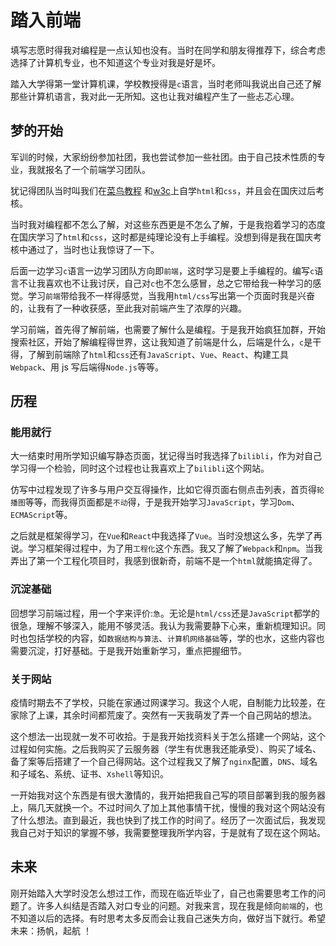 # 踏入前端

填写志愿时得我对编程是一点认知也没有。当时在同学和朋友得推荐下，综合考虑选择了计算机专业，也不知道这个专业对我是好是坏。

踏入大学得第一堂计算机课，学校教授得是`c`语言，当时老师叫我说出自己还了解那些计算机语言，我对此一无所知。这也让我对编程产生了一些忐忑心理。

## 梦的开始

军训的时候，大家纷纷参加社团，我也尝试参加一些社团。由于自己技术性质的专业，我就报名了一个前端学习团队。

犹记得团队当时叫我们在[菜鸟教程](https://www.runoob.com/) 和[w3c](https://www.w3school.com.cn/)上自学`html`和`css`，并且会在国庆过后考核。

当时我对编程都不怎么了解，对这些东西更是不怎么了解，于是我抱着学习的态度在国庆学习了`html`和`css`，这时都是纯理论没有上手编程。没想到得是我在国庆考核中通过了，当时也让我惊讶了一下。

后面一边学习`c`语言一边学习团队方向即`前端`，这时学习是要上手编程的。编写`c`语言不让我喜欢也不让我讨厌，自己对`c`也不怎么感冒，总之它带给我一种学习的感觉。学习`前端`带给我不一样得感觉，当我用`html/css`写出第一个页面时我是兴奋的，让我有了一种收获感，至此我对前端产生了浓厚的兴趣。

学习前端，首先得了解前端，也需要了解什么是编程。于是我开始疯狂加群，开始搜索社区，开始了解编程得世界，这让我知道了前端是什么，后端是什么，`c`是干得，了解到前端除了`html`和`css`还有`JavaScript`、`Vue`、`React`、构建工具`Webpack`、用 js 写后端得`Node.js`等等。

## 历程

### 能用就行

大一结束时用所学知识编写静态页面，犹记得当时我选择了`bilibli`，作为对自己学习得一个检验，同时这个过程也让我喜欢上了`bilibli`这个网站。

仿写中过程发现了许多与用户交互得操作，比如它得页面右侧点击列表，首页得`轮播图`等等，而我得页面都是`不动`得，于是我开始学习`JavaScript`，学习`Dom`、`ECMAScript`等。

之后就是框架得学习，在`Vue`和`React`中我选择了`Vue`。当时没想这么多，先学了再说。学习框架得过程中，为了用`工程化`这个东西。我又了解了`Webpack`和`npm`。当我弄出了第一个工程化项目时，我感到很新奇，前端不是一个`html`就能搞定得了。

### 沉淀基础

回想学习前端过程，用一个字来评价:`急`。无论是`html/css`还是`JavaScript`都学的很急，理解不够深入，能用不够灵活。我认为我需要静下心来，重新梳理知识。同时也包括学校的内容，如`数据结构与算法`、`计算机网络基础`等，学的也水，这些内容也需要沉淀，打好基础。于是我开始重新学习，重点把握细节。

### 关于网站

疫情时期去不了学校，只能在家通过网课学习。我这个人呢，自制能力比较差，在家除了上课，其余时间都荒废了。突然有一天我萌发了弄一个自己网站的想法。

这个想法一出现就一发不可收拾。于是我开始找资料关于怎么搭建一个网站，这个过程如何实施。之后我购买了云服务器（学生有优惠我还能承受）、购买了域名、备了案等后搭建了一个自己得网站。这个过程我又了解了`nginx`配置，`DNS`、域名和子域名、系统、证书、`Xshell`等知识。

一开始我对这个东西是有很大激情的，我开始把我自己写的项目部署到我的服务器上，隔几天就换一个。不过时间久了加上其他事情干扰，慢慢的我对这个网站没有了什么想法。直到最近，我也快到了找工作的时间了。经历了一次面试后，我发现我自己对于知识的掌握不够，我需要整理我所学内容，于是就有了现在这个网站。

## 未来

刚开始踏入大学时没怎么想过工作，而现在临近毕业了，自己也需要思考工作的问题了。许多人纠结是否踏入对口专业的问题。对我来言，现在我是倾向`前端`的，也不知道以后的选择。有时思考太多反而会让我自己迷失方向，做好当下就行。希望未来：扬帆，起航 ！
